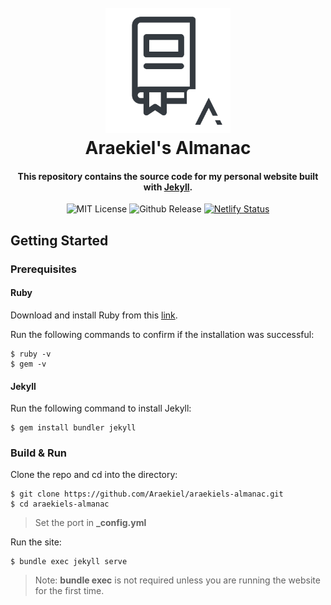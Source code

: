 <h1 align="center">
  <br>
  <a href="https://araekiel.netlify.app"><img src="https://github.com/Araekiel/araekiels-almanac/blob/master/assets/images/almanac.png" alt="Araekiel's Almanac" width="200"></a>
  <br>
  Araekiel's Almanac
  <br>
</h1>

<h4 align="center">
  This repository contains the source code for my personal website built with <a href="https://jekyllrb.com/">Jekyll</a>.
</h4>

<p align="center">
  <a><img alt="MIT License" src="https://img.shields.io/apm/l/atomic-design-ui.svg?"></a>
  <a><img alt="Github Release" src="https://img.shields.io/badge/release-v1.0-blue"></a>
  <a href="https://app.netlify.com/sites/araekiel/deploys"><img alt="Netlify Status" src="https://api.netlify.com/api/v1/badges/e55d05c3-64c6-4f9f-ac79-4b5f369879f7/deploy-status"></a>
</p>

## Getting Started

### Prerequisites

#### Ruby 

Download and install Ruby from this [link](https://www.ruby-lang.org/en/downloads/).

Run the following commands to confirm if the installation was successful:

```
$ ruby -v
$ gem -v
```

#### Jekyll

Run the following command to install Jekyll:

```
$ gem install bundler jekyll
```

### Build & Run

Clone the repo and cd into the directory:

```
$ git clone https://github.com/Araekiel/araekiels-almanac.git
$ cd araekiels-almanac
```

> Set the port in **_config.yml**

Run the site:

```
$ bundle exec jekyll serve
```

> Note: **bundle exec** is not required unless you are running the website for the first time.